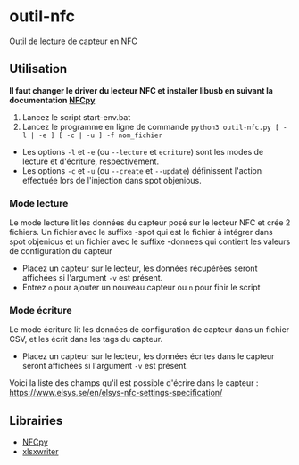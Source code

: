 # outil-nfc

Outil de lecture de capteur en NFC

## Utilisation
**Il faut changer le driver du lecteur NFC et installer libusb en suivant la documentation [NFCpy](https://nfcpy.readthedocs.io/en/latest/)**

1. Lancez le script start-env.bat
2. Lancez le programme en ligne de commande `python3 outil-nfc.py [ -l | -e ] [ -c | -u ] -f nom_fichier`
- Les options `-l` et `-e` (ou `--lecture` et `ecriture`) sont les modes de lecture et d'écriture, respectivement.
- Les options `-c` et `-u` (ou `--create` et `--update`) définissent l'action effectuée lors de l'injection dans spot objenious.

### Mode lecture

Le mode lecture lit les données du capteur posé sur le lecteur NFC et crée 2 fichiers.
Un fichier avec le suffixe -spot qui est le fichier à intégrer dans spot objenious et un fichier avec le suffixe -donnees qui contient les valeurs de configuration du capteur

- Placez un capteur sur le lecteur, les données récupérées seront affichées si l'argument `-v` est présent.
- Entrez `o` pour ajouter un nouveau capteur ou `n` pour finir le script


### Mode écriture

Le mode écriture lit les données de configuration de capteur dans un fichier CSV, et les écrit dans les tags du capteur.

- Placez un capteur sur le lecteur, les données écrites dans le capteur seront affichées si l'argument `-v` est présent.

Voici la liste des champs qu'il est possible d'écrire dans le capteur : https://www.elsys.se/en/elsys-nfc-settings-specification/

## Librairies
- [NFCpy](https://nfcpy.readthedocs.io/)
- [xlsxwriter](https://xlsxwriter.readthedocs.io/)
